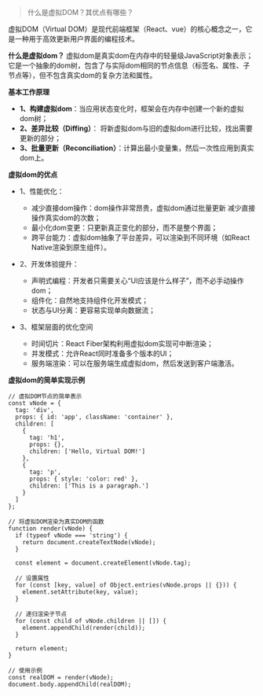 > 什么是虚拟DOM？其优点有哪些？

虚拟DOM（Virtual DOM）是现代前端框架（React、vue）的核心概念之一，它是一种用于高效更新用户界面的编程技术。

**什么是虚拟dom？** 虚拟dom是真实dom在内存中的轻量级JavaScript对象表示；它是一个抽象的dom树，包含了与实际dom相同的节点信息（标签名、属性、子节点等），但不包含真实dom的复杂方法和属性。

**基本工作原理**

- **1、构建虚拟dom**：当应用状态变化时，框架会在内存中创建一个新的虚拟dom树；
- **2、差异比较（Diffing）**： 将新虚拟dom与旧的虚拟dom进行比较，找出需要更新的部分；
- **3、批量更新（Reconciliation）**：计算出最小变量集，然后一次性应用到真实dom上。

**虚拟dom的优点**

- 1、性能优化：
   - 减少直接dom操作：dom操作非常昂贵，虚拟dom通过批量更新 减少直接操作真实dom的次数；
   - 最小化dom变更：只更新真正变化的部分，而不是整个界面；
   - 跨平台能力：虚拟dom抽象了平台差异，可以渲染到不同环境（如React Native渲染到原生组件）。
 
- 2、开发体验提升：
   - 声明式编程：开发者只需要关心“UI应该是什么样子”，而不必手动操作dom；
   - 组件化：自然地支持组件化开发模式；
   - 状态与UI分离：更容易实现单向数据流；
 
- 3、框架层面的优化空间
   - 时间切片：React Fiber架构利用虚拟dom实现可中断渲染；
   - 并发模式：允许React同时准备多个版本的UI；
   - 服务端渲染：可以在服务端生成虚拟dom，然后发送到客户端激活。

**虚拟dom的简单实现示例**
```
// 虚拟DOM节点的简单表示
const vNode = {
  tag: 'div',
  props: { id: 'app', className: 'container' },
  children: [
    {
      tag: 'h1',
      props: {},
      children: ['Hello, Virtual DOM!']
    },
    {
      tag: 'p',
      props: { style: 'color: red' },
      children: ['This is a paragraph.']
    }
  ]
};

// 将虚拟DOM渲染为真实DOM的函数
function render(vNode) {
  if (typeof vNode === 'string') {
    return document.createTextNode(vNode);
  }
  
  const element = document.createElement(vNode.tag);
  
  // 设置属性
  for (const [key, value] of Object.entries(vNode.props || {})) {
    element.setAttribute(key, value);
  }
  
  // 递归渲染子节点
  for (const child of vNode.children || []) {
    element.appendChild(render(child));
  }
  
  return element;
}

// 使用示例
const realDOM = render(vNode);
document.body.appendChild(realDOM);
```
